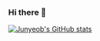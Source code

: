 ### Hi there 👋

<!--
- 🔭 I’m currently working on my online presence
- 💬 Ask me about ...
- 📫 How to reach me: ...
-->


[![Junyeob's GitHub stats](https://github-readme-stats.vercel.app/api?username=TastySatang)](https://github.com/TastySatang/github-readme-stats)
